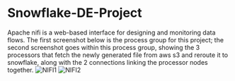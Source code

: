 # Snowflake-DE-Project



Apache nifi is a web-based interface for designing and monitoring data flows. The first screenshot below is the process group for this project; the second screenshot goes within this process group, showing the 3 processors that fetch the newly generated file from aws s3 and reroute it to snowflake, along with the 2 connections linking the processor nodes together.
![NIFI1](https://github.com/walker-at/Snowflake-DE-Project/assets/161479815/3ffc4314-c01e-4132-b798-a68f68133248)
![NIFI2](https://github.com/walker-at/Snowflake-DE-Project/assets/161479815/ff6e4102-4ad6-4aca-800e-2aad6dc900bf)

